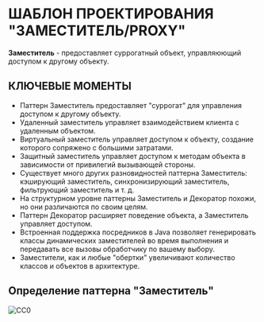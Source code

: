ШАБЛОН ПРОЕКТИРОВАНИЯ "ЗАМЕСТИТЕЛЬ/PROXY"
=====================================
**Заместитель** - предоставляет суррогатный объект, управляюющий доступом к другому объекту.

КЛЮЧЕВЫЕ МОМЕНТЫ
----------------
- Паттерн Заместитель предоставляет "суррогат" для управления доступом к другому объекту. 
- Удаленный заместитель управляет взаимодействием клиента с удаленным объектом.
- Виртуальный заместитель управляет доступом к объекту, создание которого сопряжено с 
  большими затратами.
- Защитный заместитель управляет доступом к методам объекта в зависимости от привилегий 
  вызывающей стороны.
- Существует много других разновидностей паттерна Заместитель: кэширующий заместитель, 
  синхронизирующий заместитель, фильтрующий заместитель и т. д.
- На структурном уровне паттерны Заместитель и Декоратор похожи, но они различаются по своим целям.
- Паттерн Декоратор расширяет поведение объекта, а Заместитель управляет доступом. 
- Встроенная поддержка посредников в Java позволяет генерировать классы динамических заместителей 
  во время выполнения и передавать все вызовы обработчику по вашему выбору. 
- Заместители, как и любые "обертки" увеличивают количество классов и объектов в архитектуре.

Определение паттерна "Заместитель"
----------------------------------
![CC0](https://github.com/Panchenko-Vlad/java-lessons/blob/master/LessonsJavaSE/src/HeadFirst/Proxy_13/Screenshots/proxy1.png)